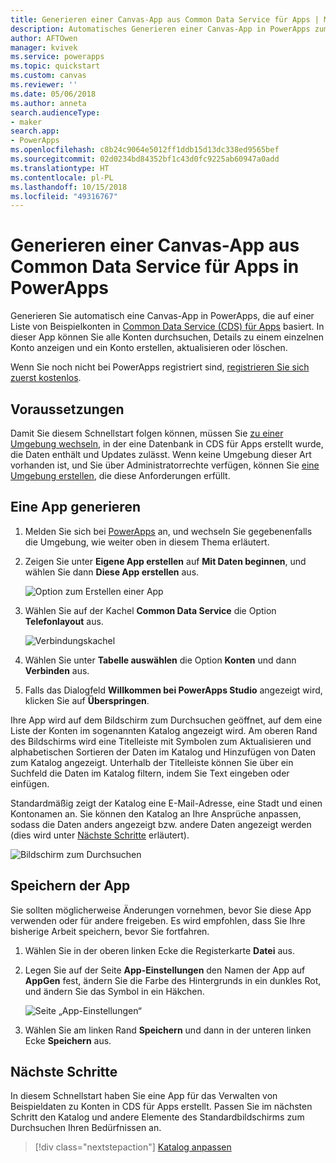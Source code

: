 ```yaml
---
title: Generieren einer Canvas-App aus Common Data Service für Apps | Microsoft-Dokumentation
description: Automatisches Generieren einer Canvas-App in PowerApps zum Verwalten von Daten in Common Data Service für Apps
author: AFTOwen
manager: kvivek
ms.service: powerapps
ms.topic: quickstart
ms.custom: canvas
ms.reviewer: ''
ms.date: 05/06/2018
ms.author: anneta
search.audienceType:
- maker
search.app:
- PowerApps
ms.openlocfilehash: c8b24c9064e5012ff1ddb15d13dc338ed9565bef
ms.sourcegitcommit: 02d0234bd84352bf1c43d0fc9225ab60947a0add
ms.translationtype: HT
ms.contentlocale: pl-PL
ms.lasthandoff: 10/15/2018
ms.locfileid: "49316767"
---
```

# <a name="generate-a-canvas-app-from-common-data-service-for-apps-in-powerapps"></a>Generieren einer Canvas-App aus Common Data Service für Apps in PowerApps

Generieren Sie automatisch eine Canvas-App in PowerApps, die auf einer Liste von Beispielkonten in [Common Data Service (CDS) für Apps](../common-data-service/data-platform-intro.md) basiert. In dieser App können Sie alle Konten durchsuchen, Details zu einem einzelnen Konto anzeigen und ein Konto erstellen, aktualisieren oder löschen.

Wenn Sie noch nicht bei PowerApps registriert sind, [registrieren Sie sich zuerst kostenlos](https://web.powerapps.com?utm_source=padocs&utm_medium=linkinadoc&utm_campaign=referralsfromdoc).

## <a name="prerequisites"></a>Voraussetzungen

Damit Sie diesem Schnellstart folgen können, müssen Sie [zu einer Umgebung wechseln](working-with-environments.md), in der eine Datenbank in CDS für Apps erstellt wurde, die Daten enthält und Updates zulässt. Wenn keine Umgebung dieser Art vorhanden ist, und Sie über Administratorrechte verfügen, können Sie [eine Umgebung erstellen](../../administrator/environments-administration.md#create-an-environment), die diese Anforderungen erfüllt.

## <a name="generate-an-app"></a>Eine App generieren

1. Melden Sie sich bei [PowerApps](https://web.powerapps.com?utm_source=padocs&utm_medium=linkinadoc&utm_campaign=referralsfromdoc) an, und wechseln Sie gegebenenfalls die Umgebung, wie weiter oben in diesem Thema erläutert.

1. Zeigen Sie unter **Eigene App erstellen** auf **Mit Daten beginnen**, und wählen Sie dann **Diese App erstellen** aus.

    ![Option zum Erstellen einer App](./media/data-platform-create-app/start-from-data.png)

1. Wählen Sie auf der Kachel **Common Data Service** die Option **Telefonlayout** aus.

    ![Verbindungskachel](./media/data-platform-create-app/connection-tile.png)

1. Wählen Sie unter **Tabelle auswählen** die Option **Konten** und dann **Verbinden** aus.

1. Falls das Dialogfeld **Willkommen bei PowerApps Studio** angezeigt wird, klicken Sie auf **Überspringen**.

Ihre App wird auf dem Bildschirm zum Durchsuchen geöffnet, auf dem eine Liste der Konten im sogenannten Katalog angezeigt wird. Am oberen Rand des Bildschirms wird eine Titelleiste mit Symbolen zum Aktualisieren und alphabetischen Sortieren der Daten im Katalog und Hinzufügen von Daten zum Katalog angezeigt. Unterhalb der Titelleiste können Sie über ein Suchfeld die Daten im Katalog filtern, indem Sie Text eingeben oder einfügen. 

Standardmäßig zeigt der Katalog eine E-Mail-Adresse, eine Stadt und einen Kontonamen an. Sie können den Katalog an Ihre Ansprüche anpassen, sodass die Daten anders angezeigt bzw. andere Daten angezeigt werden (dies wird unter [Nächste Schritte](data-platform-create-app.md#next-steps) erläutert).

![Bildschirm zum Durchsuchen](./media/data-platform-create-app/browse-screen.png)

## <a name="save-the-app"></a>Speichern der App
Sie sollten möglicherweise Änderungen vornehmen, bevor Sie diese App verwenden oder für andere freigeben. Es wird empfohlen, dass Sie Ihre bisherige Arbeit speichern, bevor Sie fortfahren.

1. Wählen Sie in der oberen linken Ecke die Registerkarte **Datei** aus.

1. Legen Sie auf der Seite **App-Einstellungen** den Namen der App auf **AppGen** fest, ändern Sie die Farbe des Hintergrunds in ein dunkles Rot, und ändern Sie das Symbol in ein Häkchen.

    ![Seite „App-Einstellungen“](./media/data-platform-create-app/app-settings.png)

1. Wählen Sie am linken Rand **Speichern** und dann in der unteren linken Ecke **Speichern** aus.

## <a name="next-steps"></a>Nächste Schritte
In diesem Schnellstart haben Sie eine App für das Verwalten von Beispieldaten zu Konten in CDS für Apps erstellt. Passen Sie im nächsten Schritt den Katalog und andere Elemente des Standardbildschirms zum Durchsuchen Ihren Bedürfnissen an.

> [!div class="nextstepaction"]
> [Katalog anpassen](customize-layout-sharepoint.md)

